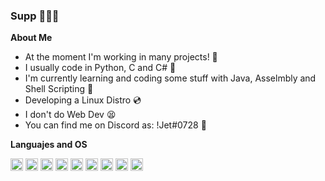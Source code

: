 ### Supp 💎💎💎

**About Me**

- At the moment I'm working in many projects! 🎈
- I usually code in Python, C and C# 🎱
- I'm currently learning and coding some stuff with Java, Asselmbly and Shell Scripting 🧪
- Developing a Linux Distro 💿
- I don't do Web Dev 😫
- You can find me on Discord as: !Jet#0728 🎃


**Languajes and OS**

<code><img height="20" src="https://th.bing.com/th/id/OIP.iJfGjCTkmPJpH7hySZv6HAHaEK?pid=ImgDet&rs=1"></code>
<code><img height="20" src="https://th.bing.com/th/id/R.f307f0fe8e6ad00a762cee4ff2889c43?rik=%2f6IteKOCmlAkrg&pid=ImgRaw&r=0"></code>
<code><img height="20" src="https://th.bing.com/th/id/OIP.bkbn2-K7c9rMBV5dvYXDrQHaIh?pid=ImgDet&rs=1"></code>
<code><img height="20" src="https://i.pinimg.com/236x/5b/26/f8/5b26f83351937031dd12f1b3743f712e.jpg"></code>
<code><img height="20" src="https://th.bing.com/th/id/OIP.Nr9zjJSTLJAV_QKj5y3mowHaD4?pid=ImgDet&rs=1"></code>
<code><img height="20" src="http://cdn3.brettterpstra.com/uploads/2015/02/terminal-longshadow.png"></code>
<code><img height="20" src="https://www.raspberryitaly.com/wp-content/uploads/2015/04/Arch-linux-logo.png"></code>
<code><img height="20" src="https://th.bing.com/th/id/R.9a636045450b95eaa450e3fdd6402f8c?rik=%2fMRTcQrU1AWngg&pid=ImgRaw&r=0"></code>
<code><img height="20" src="https://th.bing.com/th/id/OIP.JBd1IXQwUTlUE6pCoF4LTgHaGj?pid=ImgDet&rs=1"></code>
